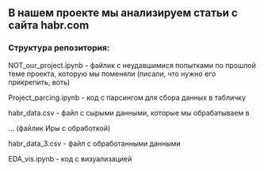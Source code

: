 ## В нашем проекте мы анализируем статьи с сайта habr.com

### Структура репозитория:

NOT_our_project.ipynb - файлик с неудавшимися попытками по прошлой теме проекта, которую мы поменяли (писали, что нужно его прикрепить, воть)

Project_parcing.ipynb - код с парсингом для сбора данных в табличку

habr_data.csv - файл с сырыми данными, которые мы обрабатываем в 

... (файлик Иры с обработкой)

habr_data_3.csv - файл с обработанными данными

EDA_vis.ipynb - код с визуализацией


